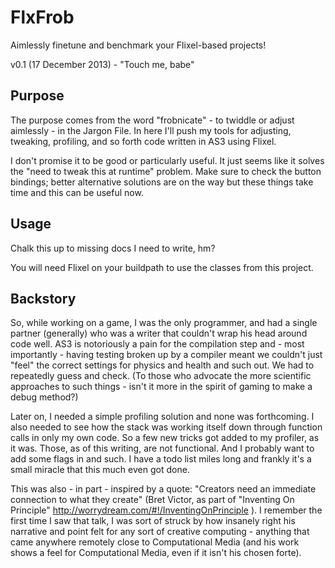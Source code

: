 FlxFrob
=======

Aimlessly finetune and benchmark your Flixel-based projects!

v0.1 (17 December 2013) - "Touch me, babe"

Purpose
-------

The purpose comes from the word "frobnicate" - to twiddle or adjust aimlessly - in the Jargon File. In here I'll push my tools for adjusting, tweaking, profiling, and so forth code written in AS3 using Flixel.

I don't promise it to be good or particularly useful. It just seems like it solves the "need to tweak this at runtime" problem. Make sure to check the button bindings; better alternative solutions are on the way but these things take time and this can be useful now.

Usage
-----

Chalk this up to missing docs I need to write, hm?

You will need Flixel on your buildpath to use the classes from this project.


Backstory
-------

So, while working on a game, I was the only programmer, and had a single partner (generally) who was a writer that couldn't wrap his head around code well. AS3 is notoriously a pain for the compilation step and - most importantly - having testing broken up by a compiler meant we couldn't just "feel" the correct settings for physics and health and such out. We had to repeatedly guess and check. (To those who advocate the more scientific approaches to such things - isn't it more in the spirit of gaming to make a debug method?)

Later on, I needed a simple profiling solution and none was forthcoming. I also needed to see how the stack was working itself down through function calls in only my own code. So a few new tricks got added to my profiler, as it was. Those, as of this writing, are not functional. And I probably want to add some flags in and such. I have a todo list miles long and frankly it's a small miracle that this much even got done.

This was also - in part - inspired by a quote: "Creators need an immediate connection to what they create" (Bret Victor, as part of "Inventing On Principle" http://worrydream.com/#!/InventingOnPrinciple ). I remember the first time I saw that talk, I was sort of struck by how insanely right his narrative and point felt for any sort of creative computing - anything that came anywhere remotely close to Computational Media (and his work shows a feel for Computational Media, even if it isn't his chosen forte).
